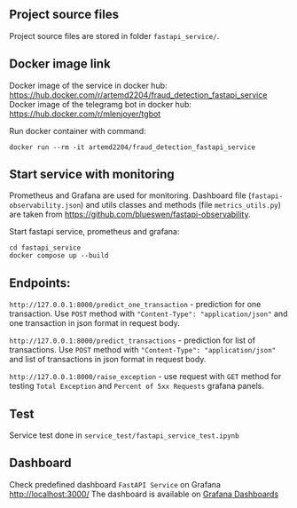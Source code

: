 ## Project source files
Project source files are stored in folder `fastapi_service/`.

## Docker image link
Docker image of the service in docker hub: 
https://hub.docker.com/r/artemd2204/fraud_detection_fastapi_service
Docker image of the telegramg bot in docker hub: 
https://hub.docker.com/r/mlenjoyer/tgbot

Run docker container with command:
```commandline
docker run --rm -it artemd2204/fraud_detection_fastapi_service
```

## Start service with monitoring
Prometheus and Grafana are used for monitoring. Dashboard file (`fastapi-observability.json`) and
utils classes and methods (file `metrics_utils.py`) are taken from https://github.com/blueswen/fastapi-observability.

Start fastapi service, prometheus and grafana:
```commandline
cd fastapi_service
docker compose up --build
```

## Endpoints:

`http://127.0.0.1:8000/predict_one_transaction` - prediction for one transaction. Use `POST` method with `"Content-Type": "application/json"`
and one transaction in json format in request body.

`http://127.0.0.1:8000/predict_transactions` - prediction for list of transactions. Use `POST` method with `"Content-Type": "application/json"`
and list of transactions in json format in request body.

`http://127.0.0.1:8000/raise_exception` - use request with `GET` method for testing `Total Exception`
and `Percent of 5xx Requests` grafana panels.

## Test
Service test done in `service_test/fastapi_service_test.ipynb`

## Dashboard
Check predefined dashboard `FastAPI Service` on Grafana [http://localhost:3000/](http://localhost:3000/)
The dashboard is available on [Grafana Dashboards](https://grafana.com/grafana/dashboards/16110)
